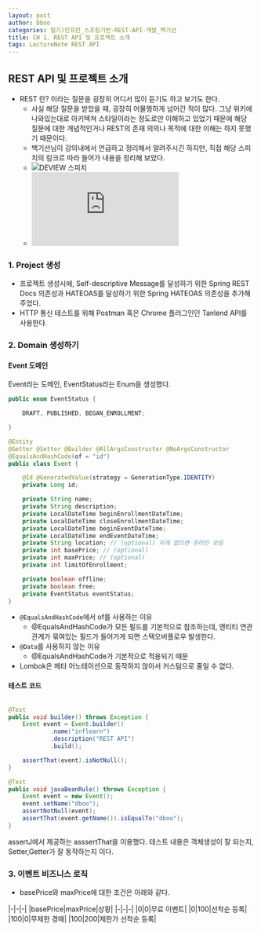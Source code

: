 ```yaml
---
layout: post
author: Dboo
categories: 필기)인프런_스프링기반-REST-API-개발_백기선
title: CH 1. REST API 및 프로젝트 소개
tags: LectureNote REST API
---
```


## REST API 및 프로젝트 소개

- REST 란? 이라는 질문을 굉장히 어디서 많이 듣기도 하고 보기도 한다.
  - 사실 해당 질문을 받았을 때, 굉장히 어물쩡하게 넘어간 적이 많다. 그냥 위키에 나와있는대로 아키텍쳐 스타일이라는 정도로만 이해하고 있었기 때문에
    해당 질문에 대한 개념적인거나 REST의 존재 의의나 목적에 대한 이해는 하지 못했기 때문이다.
  - 백기선님이 강의내에서 언급하고 정리해서 알려주시긴 하지만, 직접 해당 스피치의 링크르 따라 들어가 내용을 정리해 보았다. 
  - ![DEVIEW 스피치](https://youtu.be/RP_f5dMoHFc)
  - ![정리글](https://dboostudio.github.io/%ED%8A%B9%EA%B0%95%ED%95%84%EA%B8%B0/2022/03/18/seminar_REST_deview.html)


### 1. Project 생성

- 프로젝트 생성시에, Self-descriptive Message를 달성하기 위한 Spring REST Docs 의존성과 HATEOAS를 달성하기 위한 Spring HATEOAS
의존성을 추가해 주었다.
- HTTP 통신 테스트를 위해 Postman 혹은 Chrome 플러그인인 Tanlend API를 사용한다.

### 2. Domain 생성하기


#### Event 도메인

Event라는 도메인, EventStatus라는 Enum을 생성했다.

~~~java
public enum EventStatus {

    DRAFT, PUBLISHED, BEGAN_ENROLLMENT;

}
~~~

~~~java
@Entity
@Getter @Setter @Builder @AllArgsConstructor @NoArgsConstructor
@EqualsAndHashCode(of = "id")
public class Event {

    @Id @GeneratedValue(strategy = GenerationType.IDENTITY)
    private Long id;

    private String name;
    private String description;
    private LocalDateTime beginEnrollmentDateTime;
    private LocalDateTime closeEnrollmentDateTime;
    private LocalDateTime beginEventDateTime;
    private LocalDateTime endEventDateTime;
    private String location; // (optional) 이게 없으면 온라인 모임
    private int basePrice; // (optional)
    private int maxPrice; // (optional)
    private int limitOfEnrollment;

    private boolean offline;
    private boolean free;
    private EventStatus eventStatus;
}

~~~

- `@EqualsAndHashCode`에서 of를 사용하는 이유
  - @EqualsAndHashCode가 모든 필드를 기본적으로 참조하는데, 엔티티 연관관계가 묶여있는 필드가 들어가게 되면 스택오버플로우 발생한다.
- `@Data`를 사용하지 않는 이유
  - @EqualsAndHashCode가 기본적으로 적용되기 때문
- Lombok은 메타 어노테이션으로 동작하지 않아서 커스텀으로 줄일 수 없다.

#### 테스트 코드

~~~java

@Test
public void builder() throws Exception {
    Event event = Event.builder()
            .name("inflearn")
            .description("REST API")
            .build();

    assertThat(event).isNotNull();
}

@Test
public void javaBeanRule() throws Exception {
    Event event = new Event();
    event.setName("dboo");
    assertNotNull(event);
    assertThat(event.getName()).isEqualTo("dboo");
}

~~~

assertJ에서 제공하는 asssertThat을 이용했다. 테스트 내용은 객체생성이 잘 되는지, Setter,Getter가 잘 동작하는지 이다.


### 3. 이벤트 비즈니스 로직

- basePrice와 maxPrice에 대한 조건은 아래와 같다.

|-|-|-|
|basePrice|maxPrice|상황|
|-|-|-|
|0|0|무료 이벤트|
|0|100|선착순 등록|
|100|0|무제한 경매|
|100|200|제한가 선착순 등록|

